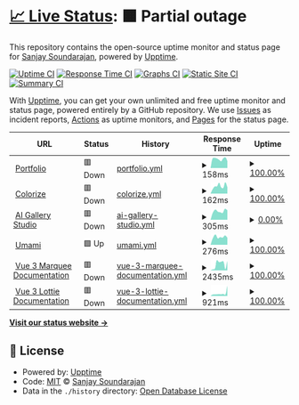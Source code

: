 # [📈 Live Status](https://status.sanjaysoundarajan.dev): <!--live status--> **🟧 Partial outage**

This repository contains the open-source uptime monitor and status page for [Sanjay Soundarajan](sanjaysoundarajan.dev), powered by [Upptime](https://github.com/upptime/upptime).

[![Uptime CI](https://github.com/megasanjay/upptime/workflows/Uptime%20CI/badge.svg)](https://github.com/megasanjay/upptime/actions?query=workflow%3A%22Uptime+CI%22)
[![Response Time CI](https://github.com/megasanjay/upptime/workflows/Response%20Time%20CI/badge.svg)](https://github.com/megasanjay/upptime/actions?query=workflow%3A%22Response+Time+CI%22)
[![Graphs CI](https://github.com/megasanjay/upptime/workflows/Graphs%20CI/badge.svg)](https://github.com/megasanjay/upptime/actions?query=workflow%3A%22Graphs+CI%22)
[![Static Site CI](https://github.com/megasanjay/upptime/workflows/Static%20Site%20CI/badge.svg)](https://github.com/megasanjay/upptime/actions?query=workflow%3A%22Static+Site+CI%22)
[![Summary CI](https://github.com/megasanjay/upptime/workflows/Summary%20CI/badge.svg)](https://github.com/megasanjay/upptime/actions?query=workflow%3A%22Summary+CI%22)

With [Upptime](https://upptime.js.org), you can get your own unlimited and free uptime monitor and status page, powered entirely by a GitHub repository. We use [Issues](https://github.com/megasanjay/upptime/issues) as incident reports, [Actions](https://github.com/megasanjay/upptime/actions) as uptime monitors, and [Pages](https://status.sanjaysoundarajan.dev) for the status page.

<!--start: status pages-->
<!-- This summary is generated by Upptime (https://github.com/upptime/upptime) -->
<!-- Do not edit this manually, your changes will be overwritten -->
<!-- prettier-ignore -->
| URL | Status | History | Response Time | Uptime |
| --- | ------ | ------- | ------------- | ------ |
| <img alt="" src="https://icons.duckduckgo.com/ip3/sanjaysoundarajan.dev.ico" height="13"> [Portfolio](https://sanjaysoundarajan.dev) | 🟥 Down | [portfolio.yml](https://github.com/megasanjay/upptime/commits/HEAD/history/portfolio.yml) | <details><summary><img alt="Response time graph" src="./graphs/portfolio/response-time-week.png" height="20"> 158ms</summary><br><a href="https://status.sanjaysoundarajan.dev/history/portfolio"><img alt="Response time 147" src="https://img.shields.io/endpoint?url=https%3A%2F%2Fraw.githubusercontent.com%2Fmegasanjay%2Fupptime%2FHEAD%2Fapi%2Fportfolio%2Fresponse-time.json"></a><br><a href="https://status.sanjaysoundarajan.dev/history/portfolio"><img alt="24-hour response time 120" src="https://img.shields.io/endpoint?url=https%3A%2F%2Fraw.githubusercontent.com%2Fmegasanjay%2Fupptime%2FHEAD%2Fapi%2Fportfolio%2Fresponse-time-day.json"></a><br><a href="https://status.sanjaysoundarajan.dev/history/portfolio"><img alt="7-day response time 158" src="https://img.shields.io/endpoint?url=https%3A%2F%2Fraw.githubusercontent.com%2Fmegasanjay%2Fupptime%2FHEAD%2Fapi%2Fportfolio%2Fresponse-time-week.json"></a><br><a href="https://status.sanjaysoundarajan.dev/history/portfolio"><img alt="30-day response time 158" src="https://img.shields.io/endpoint?url=https%3A%2F%2Fraw.githubusercontent.com%2Fmegasanjay%2Fupptime%2FHEAD%2Fapi%2Fportfolio%2Fresponse-time-month.json"></a><br><a href="https://status.sanjaysoundarajan.dev/history/portfolio"><img alt="1-year response time 150" src="https://img.shields.io/endpoint?url=https%3A%2F%2Fraw.githubusercontent.com%2Fmegasanjay%2Fupptime%2FHEAD%2Fapi%2Fportfolio%2Fresponse-time-year.json"></a></details> | <details><summary><a href="https://status.sanjaysoundarajan.dev/history/portfolio">100.00%</a></summary><a href="https://status.sanjaysoundarajan.dev/history/portfolio"><img alt="All-time uptime 100.00%" src="https://img.shields.io/endpoint?url=https%3A%2F%2Fraw.githubusercontent.com%2Fmegasanjay%2Fupptime%2FHEAD%2Fapi%2Fportfolio%2Fuptime.json"></a><br><a href="https://status.sanjaysoundarajan.dev/history/portfolio"><img alt="24-hour uptime 99.99%" src="https://img.shields.io/endpoint?url=https%3A%2F%2Fraw.githubusercontent.com%2Fmegasanjay%2Fupptime%2FHEAD%2Fapi%2Fportfolio%2Fuptime-day.json"></a><br><a href="https://status.sanjaysoundarajan.dev/history/portfolio"><img alt="7-day uptime 100.00%" src="https://img.shields.io/endpoint?url=https%3A%2F%2Fraw.githubusercontent.com%2Fmegasanjay%2Fupptime%2FHEAD%2Fapi%2Fportfolio%2Fuptime-week.json"></a><br><a href="https://status.sanjaysoundarajan.dev/history/portfolio"><img alt="30-day uptime 100.00%" src="https://img.shields.io/endpoint?url=https%3A%2F%2Fraw.githubusercontent.com%2Fmegasanjay%2Fupptime%2FHEAD%2Fapi%2Fportfolio%2Fuptime-month.json"></a><br><a href="https://status.sanjaysoundarajan.dev/history/portfolio"><img alt="1-year uptime 99.99%" src="https://img.shields.io/endpoint?url=https%3A%2F%2Fraw.githubusercontent.com%2Fmegasanjay%2Fupptime%2FHEAD%2Fapi%2Fportfolio%2Fuptime-year.json"></a></details>
| <img alt="" src="https://icons.duckduckgo.com/ip3/colorize.saso.one.ico" height="13"> [Colorize](https://colorize.saso.one) | 🟥 Down | [colorize.yml](https://github.com/megasanjay/upptime/commits/HEAD/history/colorize.yml) | <details><summary><img alt="Response time graph" src="./graphs/colorize/response-time-week.png" height="20"> 162ms</summary><br><a href="https://status.sanjaysoundarajan.dev/history/colorize"><img alt="Response time 132" src="https://img.shields.io/endpoint?url=https%3A%2F%2Fraw.githubusercontent.com%2Fmegasanjay%2Fupptime%2FHEAD%2Fapi%2Fcolorize%2Fresponse-time.json"></a><br><a href="https://status.sanjaysoundarajan.dev/history/colorize"><img alt="24-hour response time 136" src="https://img.shields.io/endpoint?url=https%3A%2F%2Fraw.githubusercontent.com%2Fmegasanjay%2Fupptime%2FHEAD%2Fapi%2Fcolorize%2Fresponse-time-day.json"></a><br><a href="https://status.sanjaysoundarajan.dev/history/colorize"><img alt="7-day response time 162" src="https://img.shields.io/endpoint?url=https%3A%2F%2Fraw.githubusercontent.com%2Fmegasanjay%2Fupptime%2FHEAD%2Fapi%2Fcolorize%2Fresponse-time-week.json"></a><br><a href="https://status.sanjaysoundarajan.dev/history/colorize"><img alt="30-day response time 150" src="https://img.shields.io/endpoint?url=https%3A%2F%2Fraw.githubusercontent.com%2Fmegasanjay%2Fupptime%2FHEAD%2Fapi%2Fcolorize%2Fresponse-time-month.json"></a><br><a href="https://status.sanjaysoundarajan.dev/history/colorize"><img alt="1-year response time 123" src="https://img.shields.io/endpoint?url=https%3A%2F%2Fraw.githubusercontent.com%2Fmegasanjay%2Fupptime%2FHEAD%2Fapi%2Fcolorize%2Fresponse-time-year.json"></a></details> | <details><summary><a href="https://status.sanjaysoundarajan.dev/history/colorize">100.00%</a></summary><a href="https://status.sanjaysoundarajan.dev/history/colorize"><img alt="All-time uptime 100.00%" src="https://img.shields.io/endpoint?url=https%3A%2F%2Fraw.githubusercontent.com%2Fmegasanjay%2Fupptime%2FHEAD%2Fapi%2Fcolorize%2Fuptime.json"></a><br><a href="https://status.sanjaysoundarajan.dev/history/colorize"><img alt="24-hour uptime 99.99%" src="https://img.shields.io/endpoint?url=https%3A%2F%2Fraw.githubusercontent.com%2Fmegasanjay%2Fupptime%2FHEAD%2Fapi%2Fcolorize%2Fuptime-day.json"></a><br><a href="https://status.sanjaysoundarajan.dev/history/colorize"><img alt="7-day uptime 100.00%" src="https://img.shields.io/endpoint?url=https%3A%2F%2Fraw.githubusercontent.com%2Fmegasanjay%2Fupptime%2FHEAD%2Fapi%2Fcolorize%2Fuptime-week.json"></a><br><a href="https://status.sanjaysoundarajan.dev/history/colorize"><img alt="30-day uptime 100.00%" src="https://img.shields.io/endpoint?url=https%3A%2F%2Fraw.githubusercontent.com%2Fmegasanjay%2Fupptime%2FHEAD%2Fapi%2Fcolorize%2Fuptime-month.json"></a><br><a href="https://status.sanjaysoundarajan.dev/history/colorize"><img alt="1-year uptime 99.99%" src="https://img.shields.io/endpoint?url=https%3A%2F%2Fraw.githubusercontent.com%2Fmegasanjay%2Fupptime%2FHEAD%2Fapi%2Fcolorize%2Fuptime-year.json"></a></details>
| <img alt="" src="https://icons.duckduckgo.com/ip3/studio.sanjaysoundarajan.dev.ico" height="13"> [AI Gallery Studio](https://studio.sanjaysoundarajan.dev) | 🟥 Down | [ai-gallery-studio.yml](https://github.com/megasanjay/upptime/commits/HEAD/history/ai-gallery-studio.yml) | <details><summary><img alt="Response time graph" src="./graphs/ai-gallery-studio/response-time-week.png" height="20"> 305ms</summary><br><a href="https://status.sanjaysoundarajan.dev/history/ai-gallery-studio"><img alt="Response time 1520" src="https://img.shields.io/endpoint?url=https%3A%2F%2Fraw.githubusercontent.com%2Fmegasanjay%2Fupptime%2FHEAD%2Fapi%2Fai-gallery-studio%2Fresponse-time.json"></a><br><a href="https://status.sanjaysoundarajan.dev/history/ai-gallery-studio"><img alt="24-hour response time 337" src="https://img.shields.io/endpoint?url=https%3A%2F%2Fraw.githubusercontent.com%2Fmegasanjay%2Fupptime%2FHEAD%2Fapi%2Fai-gallery-studio%2Fresponse-time-day.json"></a><br><a href="https://status.sanjaysoundarajan.dev/history/ai-gallery-studio"><img alt="7-day response time 305" src="https://img.shields.io/endpoint?url=https%3A%2F%2Fraw.githubusercontent.com%2Fmegasanjay%2Fupptime%2FHEAD%2Fapi%2Fai-gallery-studio%2Fresponse-time-week.json"></a><br><a href="https://status.sanjaysoundarajan.dev/history/ai-gallery-studio"><img alt="30-day response time 848" src="https://img.shields.io/endpoint?url=https%3A%2F%2Fraw.githubusercontent.com%2Fmegasanjay%2Fupptime%2FHEAD%2Fapi%2Fai-gallery-studio%2Fresponse-time-month.json"></a><br><a href="https://status.sanjaysoundarajan.dev/history/ai-gallery-studio"><img alt="1-year response time 1442" src="https://img.shields.io/endpoint?url=https%3A%2F%2Fraw.githubusercontent.com%2Fmegasanjay%2Fupptime%2FHEAD%2Fapi%2Fai-gallery-studio%2Fresponse-time-year.json"></a></details> | <details><summary><a href="https://status.sanjaysoundarajan.dev/history/ai-gallery-studio">0.00%</a></summary><a href="https://status.sanjaysoundarajan.dev/history/ai-gallery-studio"><img alt="All-time uptime 97.37%" src="https://img.shields.io/endpoint?url=https%3A%2F%2Fraw.githubusercontent.com%2Fmegasanjay%2Fupptime%2FHEAD%2Fapi%2Fai-gallery-studio%2Fuptime.json"></a><br><a href="https://status.sanjaysoundarajan.dev/history/ai-gallery-studio"><img alt="24-hour uptime 0.00%" src="https://img.shields.io/endpoint?url=https%3A%2F%2Fraw.githubusercontent.com%2Fmegasanjay%2Fupptime%2FHEAD%2Fapi%2Fai-gallery-studio%2Fuptime-day.json"></a><br><a href="https://status.sanjaysoundarajan.dev/history/ai-gallery-studio"><img alt="7-day uptime 0.00%" src="https://img.shields.io/endpoint?url=https%3A%2F%2Fraw.githubusercontent.com%2Fmegasanjay%2Fupptime%2FHEAD%2Fapi%2Fai-gallery-studio%2Fuptime-week.json"></a><br><a href="https://status.sanjaysoundarajan.dev/history/ai-gallery-studio"><img alt="30-day uptime 24.20%" src="https://img.shields.io/endpoint?url=https%3A%2F%2Fraw.githubusercontent.com%2Fmegasanjay%2Fupptime%2FHEAD%2Fapi%2Fai-gallery-studio%2Fuptime-month.json"></a><br><a href="https://status.sanjaysoundarajan.dev/history/ai-gallery-studio"><img alt="1-year uptime 93.68%" src="https://img.shields.io/endpoint?url=https%3A%2F%2Fraw.githubusercontent.com%2Fmegasanjay%2Fupptime%2FHEAD%2Fapi%2Fai-gallery-studio%2Fuptime-year.json"></a></details>
| <img alt="" src="https://icons.duckduckgo.com/ip3/umami.sanjaysoundarajan.dev.ico" height="13"> [Umami](https://umami.sanjaysoundarajan.dev) | 🟩 Up | [umami.yml](https://github.com/megasanjay/upptime/commits/HEAD/history/umami.yml) | <details><summary><img alt="Response time graph" src="./graphs/umami/response-time-week.png" height="20"> 276ms</summary><br><a href="https://status.sanjaysoundarajan.dev/history/umami"><img alt="Response time 299" src="https://img.shields.io/endpoint?url=https%3A%2F%2Fraw.githubusercontent.com%2Fmegasanjay%2Fupptime%2FHEAD%2Fapi%2Fumami%2Fresponse-time.json"></a><br><a href="https://status.sanjaysoundarajan.dev/history/umami"><img alt="24-hour response time 249" src="https://img.shields.io/endpoint?url=https%3A%2F%2Fraw.githubusercontent.com%2Fmegasanjay%2Fupptime%2FHEAD%2Fapi%2Fumami%2Fresponse-time-day.json"></a><br><a href="https://status.sanjaysoundarajan.dev/history/umami"><img alt="7-day response time 276" src="https://img.shields.io/endpoint?url=https%3A%2F%2Fraw.githubusercontent.com%2Fmegasanjay%2Fupptime%2FHEAD%2Fapi%2Fumami%2Fresponse-time-week.json"></a><br><a href="https://status.sanjaysoundarajan.dev/history/umami"><img alt="30-day response time 306" src="https://img.shields.io/endpoint?url=https%3A%2F%2Fraw.githubusercontent.com%2Fmegasanjay%2Fupptime%2FHEAD%2Fapi%2Fumami%2Fresponse-time-month.json"></a><br><a href="https://status.sanjaysoundarajan.dev/history/umami"><img alt="1-year response time 307" src="https://img.shields.io/endpoint?url=https%3A%2F%2Fraw.githubusercontent.com%2Fmegasanjay%2Fupptime%2FHEAD%2Fapi%2Fumami%2Fresponse-time-year.json"></a></details> | <details><summary><a href="https://status.sanjaysoundarajan.dev/history/umami">100.00%</a></summary><a href="https://status.sanjaysoundarajan.dev/history/umami"><img alt="All-time uptime 100.00%" src="https://img.shields.io/endpoint?url=https%3A%2F%2Fraw.githubusercontent.com%2Fmegasanjay%2Fupptime%2FHEAD%2Fapi%2Fumami%2Fuptime.json"></a><br><a href="https://status.sanjaysoundarajan.dev/history/umami"><img alt="24-hour uptime 100.00%" src="https://img.shields.io/endpoint?url=https%3A%2F%2Fraw.githubusercontent.com%2Fmegasanjay%2Fupptime%2FHEAD%2Fapi%2Fumami%2Fuptime-day.json"></a><br><a href="https://status.sanjaysoundarajan.dev/history/umami"><img alt="7-day uptime 100.00%" src="https://img.shields.io/endpoint?url=https%3A%2F%2Fraw.githubusercontent.com%2Fmegasanjay%2Fupptime%2FHEAD%2Fapi%2Fumami%2Fuptime-week.json"></a><br><a href="https://status.sanjaysoundarajan.dev/history/umami"><img alt="30-day uptime 100.00%" src="https://img.shields.io/endpoint?url=https%3A%2F%2Fraw.githubusercontent.com%2Fmegasanjay%2Fupptime%2FHEAD%2Fapi%2Fumami%2Fuptime-month.json"></a><br><a href="https://status.sanjaysoundarajan.dev/history/umami"><img alt="1-year uptime 100.00%" src="https://img.shields.io/endpoint?url=https%3A%2F%2Fraw.githubusercontent.com%2Fmegasanjay%2Fupptime%2FHEAD%2Fapi%2Fumami%2Fuptime-year.json"></a></details>
| <img alt="" src="https://icons.duckduckgo.com/ip3/vue3-marquee.vercel.app.ico" height="13"> [Vue 3 Marquee Documentation](https://vue3-marquee.vercel.app/) | 🟥 Down | [vue-3-marquee-documentation.yml](https://github.com/megasanjay/upptime/commits/HEAD/history/vue-3-marquee-documentation.yml) | <details><summary><img alt="Response time graph" src="./graphs/vue-3-marquee-documentation/response-time-week.png" height="20"> 2435ms</summary><br><a href="https://status.sanjaysoundarajan.dev/history/vue-3-marquee-documentation"><img alt="Response time 2309" src="https://img.shields.io/endpoint?url=https%3A%2F%2Fraw.githubusercontent.com%2Fmegasanjay%2Fupptime%2FHEAD%2Fapi%2Fvue-3-marquee-documentation%2Fresponse-time.json"></a><br><a href="https://status.sanjaysoundarajan.dev/history/vue-3-marquee-documentation"><img alt="24-hour response time 3674" src="https://img.shields.io/endpoint?url=https%3A%2F%2Fraw.githubusercontent.com%2Fmegasanjay%2Fupptime%2FHEAD%2Fapi%2Fvue-3-marquee-documentation%2Fresponse-time-day.json"></a><br><a href="https://status.sanjaysoundarajan.dev/history/vue-3-marquee-documentation"><img alt="7-day response time 2435" src="https://img.shields.io/endpoint?url=https%3A%2F%2Fraw.githubusercontent.com%2Fmegasanjay%2Fupptime%2FHEAD%2Fapi%2Fvue-3-marquee-documentation%2Fresponse-time-week.json"></a><br><a href="https://status.sanjaysoundarajan.dev/history/vue-3-marquee-documentation"><img alt="30-day response time 2812" src="https://img.shields.io/endpoint?url=https%3A%2F%2Fraw.githubusercontent.com%2Fmegasanjay%2Fupptime%2FHEAD%2Fapi%2Fvue-3-marquee-documentation%2Fresponse-time-month.json"></a><br><a href="https://status.sanjaysoundarajan.dev/history/vue-3-marquee-documentation"><img alt="1-year response time 2364" src="https://img.shields.io/endpoint?url=https%3A%2F%2Fraw.githubusercontent.com%2Fmegasanjay%2Fupptime%2FHEAD%2Fapi%2Fvue-3-marquee-documentation%2Fresponse-time-year.json"></a></details> | <details><summary><a href="https://status.sanjaysoundarajan.dev/history/vue-3-marquee-documentation">100.00%</a></summary><a href="https://status.sanjaysoundarajan.dev/history/vue-3-marquee-documentation"><img alt="All-time uptime 99.95%" src="https://img.shields.io/endpoint?url=https%3A%2F%2Fraw.githubusercontent.com%2Fmegasanjay%2Fupptime%2FHEAD%2Fapi%2Fvue-3-marquee-documentation%2Fuptime.json"></a><br><a href="https://status.sanjaysoundarajan.dev/history/vue-3-marquee-documentation"><img alt="24-hour uptime 99.98%" src="https://img.shields.io/endpoint?url=https%3A%2F%2Fraw.githubusercontent.com%2Fmegasanjay%2Fupptime%2FHEAD%2Fapi%2Fvue-3-marquee-documentation%2Fuptime-day.json"></a><br><a href="https://status.sanjaysoundarajan.dev/history/vue-3-marquee-documentation"><img alt="7-day uptime 100.00%" src="https://img.shields.io/endpoint?url=https%3A%2F%2Fraw.githubusercontent.com%2Fmegasanjay%2Fupptime%2FHEAD%2Fapi%2Fvue-3-marquee-documentation%2Fuptime-week.json"></a><br><a href="https://status.sanjaysoundarajan.dev/history/vue-3-marquee-documentation"><img alt="30-day uptime 100.00%" src="https://img.shields.io/endpoint?url=https%3A%2F%2Fraw.githubusercontent.com%2Fmegasanjay%2Fupptime%2FHEAD%2Fapi%2Fvue-3-marquee-documentation%2Fuptime-month.json"></a><br><a href="https://status.sanjaysoundarajan.dev/history/vue-3-marquee-documentation"><img alt="1-year uptime 99.99%" src="https://img.shields.io/endpoint?url=https%3A%2F%2Fraw.githubusercontent.com%2Fmegasanjay%2Fupptime%2FHEAD%2Fapi%2Fvue-3-marquee-documentation%2Fuptime-year.json"></a></details>
| <img alt="" src="https://icons.duckduckgo.com/ip3/vue3-lottie.vercel.app.ico" height="13"> [Vue 3 Lottie Documentation](https://vue3-lottie.vercel.app/) | 🟥 Down | [vue-3-lottie-documentation.yml](https://github.com/megasanjay/upptime/commits/HEAD/history/vue-3-lottie-documentation.yml) | <details><summary><img alt="Response time graph" src="./graphs/vue-3-lottie-documentation/response-time-week.png" height="20"> 921ms</summary><br><a href="https://status.sanjaysoundarajan.dev/history/vue-3-lottie-documentation"><img alt="Response time 2230" src="https://img.shields.io/endpoint?url=https%3A%2F%2Fraw.githubusercontent.com%2Fmegasanjay%2Fupptime%2FHEAD%2Fapi%2Fvue-3-lottie-documentation%2Fresponse-time.json"></a><br><a href="https://status.sanjaysoundarajan.dev/history/vue-3-lottie-documentation"><img alt="24-hour response time 3522" src="https://img.shields.io/endpoint?url=https%3A%2F%2Fraw.githubusercontent.com%2Fmegasanjay%2Fupptime%2FHEAD%2Fapi%2Fvue-3-lottie-documentation%2Fresponse-time-day.json"></a><br><a href="https://status.sanjaysoundarajan.dev/history/vue-3-lottie-documentation"><img alt="7-day response time 921" src="https://img.shields.io/endpoint?url=https%3A%2F%2Fraw.githubusercontent.com%2Fmegasanjay%2Fupptime%2FHEAD%2Fapi%2Fvue-3-lottie-documentation%2Fresponse-time-week.json"></a><br><a href="https://status.sanjaysoundarajan.dev/history/vue-3-lottie-documentation"><img alt="30-day response time 1774" src="https://img.shields.io/endpoint?url=https%3A%2F%2Fraw.githubusercontent.com%2Fmegasanjay%2Fupptime%2FHEAD%2Fapi%2Fvue-3-lottie-documentation%2Fresponse-time-month.json"></a><br><a href="https://status.sanjaysoundarajan.dev/history/vue-3-lottie-documentation"><img alt="1-year response time 2254" src="https://img.shields.io/endpoint?url=https%3A%2F%2Fraw.githubusercontent.com%2Fmegasanjay%2Fupptime%2FHEAD%2Fapi%2Fvue-3-lottie-documentation%2Fresponse-time-year.json"></a></details> | <details><summary><a href="https://status.sanjaysoundarajan.dev/history/vue-3-lottie-documentation">100.00%</a></summary><a href="https://status.sanjaysoundarajan.dev/history/vue-3-lottie-documentation"><img alt="All-time uptime 99.98%" src="https://img.shields.io/endpoint?url=https%3A%2F%2Fraw.githubusercontent.com%2Fmegasanjay%2Fupptime%2FHEAD%2Fapi%2Fvue-3-lottie-documentation%2Fuptime.json"></a><br><a href="https://status.sanjaysoundarajan.dev/history/vue-3-lottie-documentation"><img alt="24-hour uptime 99.98%" src="https://img.shields.io/endpoint?url=https%3A%2F%2Fraw.githubusercontent.com%2Fmegasanjay%2Fupptime%2FHEAD%2Fapi%2Fvue-3-lottie-documentation%2Fuptime-day.json"></a><br><a href="https://status.sanjaysoundarajan.dev/history/vue-3-lottie-documentation"><img alt="7-day uptime 100.00%" src="https://img.shields.io/endpoint?url=https%3A%2F%2Fraw.githubusercontent.com%2Fmegasanjay%2Fupptime%2FHEAD%2Fapi%2Fvue-3-lottie-documentation%2Fuptime-week.json"></a><br><a href="https://status.sanjaysoundarajan.dev/history/vue-3-lottie-documentation"><img alt="30-day uptime 100.00%" src="https://img.shields.io/endpoint?url=https%3A%2F%2Fraw.githubusercontent.com%2Fmegasanjay%2Fupptime%2FHEAD%2Fapi%2Fvue-3-lottie-documentation%2Fuptime-month.json"></a><br><a href="https://status.sanjaysoundarajan.dev/history/vue-3-lottie-documentation"><img alt="1-year uptime 99.99%" src="https://img.shields.io/endpoint?url=https%3A%2F%2Fraw.githubusercontent.com%2Fmegasanjay%2Fupptime%2FHEAD%2Fapi%2Fvue-3-lottie-documentation%2Fuptime-year.json"></a></details>

<!--end: status pages-->

[**Visit our status website →**](https://status.sanjaysoundarajan.dev)

## 📄 License

- Powered by: [Upptime](https://github.com/upptime/upptime)
- Code: [MIT](./LICENSE) © [Sanjay Soundarajan](sanjaysoundarajan.dev)
- Data in the `./history` directory: [Open Database License](https://opendatacommons.org/licenses/odbl/1-0/)

